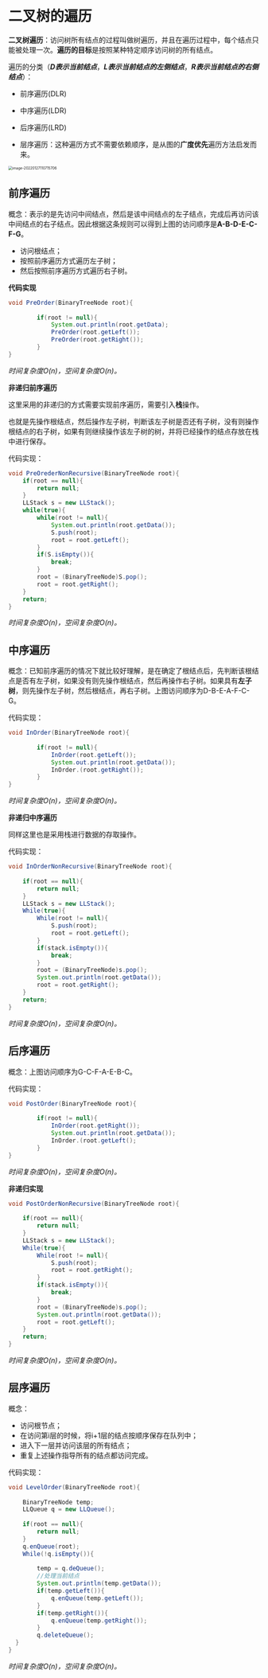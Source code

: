 # 二叉树的遍历

**二叉树遍历**：访问树所有结点的过程叫做树遍历，并且在遍历过程中，每个结点只能被处理一次。**遍历的目标**是按照某种特定顺序访问树的所有结点。

遍历的分类（***D表示当前结点***，***L表示当前结点的左侧结点***，***R表示当前结点的右侧结点***）：

* 前序遍历(DLR)
* 中序遍历(LDR)
* 后序遍历(LRD)



* 层序遍历：这种遍历方式不需要依赖顺序，是从图的**广度优先**遍历方法启发而来。



<img src="https://cdn.jsdelivr.net/gh/Mark-Jackson-Github/images@master/uPic/008i3skNly1gys2877fa5j30j20het9s.jpg" alt="image-20220127110715706" style="zoom:50%;" />

## 前序遍历

概念：表示的是先访问中间结点，然后是该中间结点的左子结点，完成后再访问该中间结点的右子结点。因此根据这条规则可以得到上图的访问顺序是**A-B-D-E-C-F-G**。

* 访问根结点；
* 按照前序遍历方式遍历左子树；
* 然后按照前序遍历方式遍历右子树。

**代码实现**

```java
void PreOrder(BinaryTreeNode root){
	
		if(root != null){
			System.out.println(root.getData);
			PreOrder(root.getLeft());
			PreOrder(root.getRight());
		}
}
```

*时间复杂度O(n)，空间复杂度O(n)。*



**非递归前序遍历**

这里采用的非递归的方式需要实现前序遍历，需要引入**栈**操作。

也就是先操作根结点，然后操作左子树，判断该左子树是否还有子树，没有则操作根结点的右子树，如果有则继续操作该左子树的树，并将已经操作的结点存放在栈中进行保存。

代码实现：

```java
void PreOrederNonRecursive(BinaryTreeNode root){
	if(root == null){
		return null;
	}
	LLStack s = new LLStack();
	while(true){
		while(root != null){
			System.out.println(root.getData());
			S.push(root);
			root = root.getLeft();
		}
		if(S.isEmpty()){
			break;
		}
		root = (BinaryTreeNode)S.pop();
		root = root.getRight();
	}
	return;
}
```

*时间复杂度O(n)，空间复杂度O(n)。*

## 中序遍历

概念：已知前序遍历的情况下就比较好理解，是在确定了根结点后，先判断该根结点是否有左子树，如果没有则先操作根结点，然后再操作右子树。如果具有**左子树**，则先操作左子树，然后根结点，再右子树。上图访问顺序为D-B-E-A-F-C-G。

代码实现：

```java
void InOrder(BinaryTreeNode root){
	
		if(root != null){
			InOrder(root.getLeft());
			System.out.println(root.getData());
			InOrder.(root.getRight());
		}
}
```

*时间复杂度O(n)，空间复杂度O(n)。*



**非递归中序遍历**

同样这里也是采用栈进行数据的存取操作。

代码实现：

```java
void InOrderNonRecursive(BinaryTreeNode root){
	
	if(root == null){
		return null;
	}
	LLStack s = new LLStack();
	While(true){
		While(root != null){
			S.push(root);
			root = root.getLeft();
		}
		if(stack.isEmpty()){
			break;
		}
		root = (BinaryTreeNode)s.pop();
		System.out.println(root.getData());
		root = root.getRight();
	}
	return;
}
```

*时间复杂度O(n)，空间复杂度O(n)。*



## 后序遍历

概念：上图访问顺序为G-C-F-A-E-B-C。

代码实现：

```java
void PostOrder(BinaryTreeNode root){
	
		if(root != null){
			InOrder(root.getRight());
			System.out.println(root.getData());
			InOrder.(root.getLeft();
		}
}
```

*时间复杂度O(n)，空间复杂度O(n)。*

**非递归实现**

```java
void PostOrderNonRecursive(BinaryTreeNode root){
	
	if(root == null){
		return null;
	}
	LLStack s = new LLStack();
	While(true){
		While(root != null){
			S.push(root);
			root = root.getRight();
		}
		if(stack.isEmpty()){
			break;
		}
		root = (BinaryTreeNode)s.pop();
		System.out.println(root.getData());
		root = root.getLeft();
	}
	return;
}
```

*时间复杂度O(n)，空间复杂度O(n)。*



## 层序遍历

概念：

* 访问根节点；
* 在访问第i层的时候，将i+1层的结点按顺序保存在队列中；
* 进入下一层并访问该层的所有结点；
* 重复上述操作指导所有的结点都访问完成。



代码实现：

```java
void LevelOrder(BinaryTreeNode root){
	
	BinaryTreeNode temp;
	LLQueue q = new LLQueue();
	
	if(root == null){
		return null;
	}
	q.enQueue(root);
	While(!q.isEmpty()){
		
		temp = q.deQueue();
		//处理当前结点
		System.out.println(temp.getData());
		if(temp.getLeft()){
			q.enQueue(temp.getLeft());
		}
		if(temp.getRight()){
			q.enQueue(temp.getRight());
		}
		q.deleteQueue();
  }
}
```

*时间复杂度O(n)，空间复杂度O(n)。*

